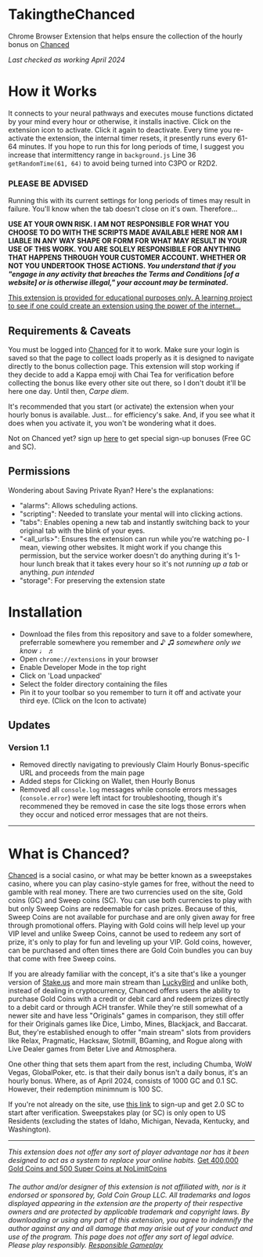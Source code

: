 # TakingtheChanced
Chrome Browser Extension that helps ensure the collection of the hourly bonus on [Chanced](https://www.chanced.com/c/4zfq3z)

_Last checked as working April 2024_

# How it Works
It connects to your neural pathways and executes mouse functions dictated by your mind every hour or otherwise, it installs inactive. Click on the extension icon to activate. Click it again to deactivate. Every time you re-activate the extension, the internal timer resets, it presently runs every 61-64 minutes. If you hope to run this for long periods of time, I suggest you increase that intermittency range in `background.js` Line 36 `getRandomTime(61, 64)` to avoid being turned into C3PO or R2D2.

### PLEASE BE ADVISED
Running this with its current settings for long periods of times may result in failure. You'll know when the tab doesn't close on it's own. Therefore...

**USE AT YOUR OWN RISK. I AM NOT RESPONSIBLE FOR WHAT YOU CHOOSE TO DO WITH THE SCRIPTS MADE AVAILABLE HERE NOR AM I LIABLE IN ANY WAY SHAPE OR FORM FOR WHAT MAY RESULT IN YOUR USE OF THIS WORK. YOU ARE SOLELY RESPONSIBILE FOR ANYTHING THAT HAPPENS THROUGH YOUR CUSTOMER ACCOUNT. WHETHER OR NOT YOU UNDERTOOK THOSE ACTIONS. _You understand that if you "engage in any activity that breaches the Terms and Conditions [of a website] or is otherwise illegal," your account may be terminated_.**

<u>This extension is provided for educational purposes only. A learning project to see if one could create an extension using the power of the internet...</u>

## Requirements & Caveats
You must be logged into [Chanced](https://www.chanced.com/c/4zfq3z) for it to work. Make sure your login is saved so that the page to collect loads properly as it is designed to navigate directly to the bonus collection page. This extension will stop working if they decide to add a Kappa emoji with Chai Tea for verification before collecting the bonus like every other site out there, so I don't doubt it'll be here one day. Until then, _Carpe diem_.

It's recommended that you start (or activate) the extension when your hourly bonus is available. Just... for efficiency's sake. And, if you see what it does when you activate it, you won't be wondering what it does.

Not on Chanced yet? sign up [here](https://www.chanced.com/c/4zfq3z) to get special sign-up bonuses (Free GC and SC).

## Permissions
Wondering about Saving Private Ryan? Here's the explanations:
 - "alarms": Allows scheduling actions.
 - "scripting": Needed to translate your mental will into clicking actions.
 - "tabs": Enables opening a new tab and instantly switching back to your original tab with the blink of your eyes.
 - "<all_urls>": Ensures the extension can run while you're watching po- I mean, viewing other websites. It might work if you change this permission, but the service worker doesn't do anything during it's 1-hour lunch break that it takes every hour so it's not *running up a tab* or anything. *pun intended*
 - "storage": For preserving the extension state

# Installation
 - Download the files from this repository and save to a folder somewhere, preferrable somewhere you remember and ♪ ♫ *somewhere only we know* ♩ ♬ 
 - Open `chrome://extensions` in your browser
 - Enable Developer Mode in the top right
 - Click on 'Load unpacked'
 - Select the folder directory containing the files
 - Pin it to your toolbar so you remember to turn it off and activate your third eye. (Click on the Icon to activate)

## Updates

### Version 1.1
 - Removed directly navigating to previously Claim Hourly Bonus-specific URL and proceeds from the main page
 - Added steps for Clicking on Wallet, then Hourly Bonus
 - Removed all `console.log` messages while console errors messages (`console.error`) were left intact for troubleshooting, though it's recommened they be removed in case the site logs those errors when they occur and noticed error messages that are not theirs.

-----

# What is Chanced?
[Chanced](https://www.chanced.com/c/4zfq3z) is a social casino, or what may be better known as a sweepstakes casino, where you can play casino-style games for free, without the need to gamble with real money. There are two currencies used on the site, Gold coins (GC) and Sweep coins (SC). You can use both currencies to play with but only Sweep Coins are redeemable for cash prizes. Because of this, Sweep Coins are not available for purchase and are only given away for free through promotional offers. Playing with Gold coins will help level up your VIP level and unlike Sweep Coins, cannot be used to redeem any sort of prize, it's only to play for fun and leveling up your VIP. Gold coins, however, can be purchased and often times there are Gold Coin bundles you can buy that come with free Sweep coins.

If you are already familiar with the concept, it's a site that's like a younger version of [Stake.us](stake.us/?c=Github) and more main stream than [LuckyBird](https://luckybird.io/?c=github) and unlike both, instead of dealing in cryptocurrency, Chanced offers users the ability to purchase Gold Coins with a credit or debit card and redeem prizes directly to a debit card or through ACH transfer. While they're still somewhat of a newer site and have less "Originals" games in comparison, they still offer for their Originals games like Dice, Limbo, Mines, Blackjack, and Baccarat. But, they're established enough to offer "main stream" slots from providers like Relax, Pragmatic, Hacksaw, Slotmill, BGaming, and Rogue along with Live Dealer games from Beter Live and Atmosphera.

One other thing that sets them apart from the rest, including Chumba, WoW Vegas, GlobalPoker, etc. is that their daily bonus isn't a daily bonus, it's an hourly bonus. Where, as of April 2024, consists of 1000 GC and 0.1 SC. However, their redemption minimnum is 100 SC.

If you're not already on the site, use [this link](https://www.chanced.com/c/4zfq3z) to sign-up and get 2.0 SC to start after verification. Sweepstakes play (or SC) is only open to US Residents (excluding the states of Idaho, Michigan, Nevada, Kentucky, and Washington).

_____

*This extension does not offer any sort of player advantage nor has it been designed to act as a system to replace your online habits.*
[Get 400,000 Gold Coins and 500 Super Coins at NoLimitCoins](https://nolimitcoins.com/?invited_by=F1N9RX)

###### The author and/or designer of this extension is not affiliated with, nor is it endorsed or sponsored by, Gold Coin Group LLC. All trademarks and logos displayed appearing in the extension are the property of their respective owners and are protected by applicable trademark and copyright laws. By downloading or using any part of this extension, you agree to indemnify the author against any and all damage that may arisie out of your conduct and use of the program. This page does not offer any sort of legal advice. Please play responsibly. [Responsible Gameplay](https://www.chanced.com/docs/Responsible-Social-Gameplay.pdf)

